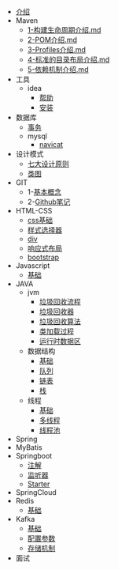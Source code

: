 * [介绍](/introduce)
* Maven
  * [1-构建生命周期介绍.md](/maven/1-Build-Lifecycle)
  * [2-POM介绍.md](/maven/2-POM)
  * [3-Profiles介绍.md](/maven/3-Profiles)
  * [4-标准的目录布局介绍.md](/maven/4-Standard-Directory-Layout)
  * [5-依赖机制介绍.md](/maven/5-Dependency)
* 工具
  * idea
    * [帮助](/toolkit/idea/idea)
    * [安装](/toolkit/idea/install)
* 数据库
  * [事务](/database/transaction/base)
  * mysql
    * [navicat](/database/mysql/install/navicat)
* 设计模式
  * [七大设计原则](/designparent/seven-principles)
  * [类图](/designparent/UML/class-image)
* GIT
  * 1-[基本概念](/git/1-Git-About)
  * 2-[Github笔记](/git/2-github-cheat-sheet)
* HTML-CSS
  * [css基础](/html-css/css-base)
  * [样式选择器](/html-css/css-selector)
  * [div](/html-css/div)
  * [响应式布局](/html-css/Bootstrap)
  * [bootstrap](/html-css/Responsive-Layout)
* Javascript
  * [基础](/javascript/base)
* JAVA
  * jvm
    * [垃圾回收流程](/java/jvm/flow)
    * [垃圾回收器](/java/jvm/garbage-collection)
    * [垃圾回收算法](/java/jvm/algorithm)
    * [类加载过程](/java/jvm/classloader)
    * [运行时数据区](/java/jvm/runtimedata)
  * 数据结构
    * [基础](/java/struct/base)
    * [队列](/java/struct/queue)
    * [链表](/java/struct/linked)
    * [栈](/java/struct/stack)
  * 线程
    * [基础](/java/thread/base)
    * [多线程](/java/thread/multi)
    * [线程池](/java/thread/pool)
* Spring
* MyBatis
* Springboot
  * [注解](/spring-boot/annotation)
  * [监听器](/spring-boot/listener)
  * [Starter](/spring-boot/starter)
* SpringCloud
* Redis
  * [基础](/redis/base)
* Kafka
  * [基础](/kafka/base)
  * [配置参数](/kafka/config)
  * [存储机制](/kafka/storage)
* 面试
